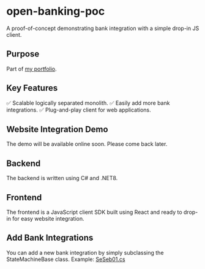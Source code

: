 # open-banking-poc

A proof-of-concept demonstrating bank integration with a simple drop-in JS client.

## Purpose

Part of [my portfolio](https://davidrunemalm.com).

## Key Features

✅ Scalable logically separated monolith.
✅ Easily add more bank integrations.
✅ Plug-and-play client for web applications.

## Website Integration Demo

The demo will be available online soon. Please come back later.

## Backend

The backend is written using C# and .NET8.

## Frontend

The frontend is a JavaScript client SDK built using React and ready to drop-in for easy website integration.

## Add Bank Integrations

You can add a new bank integration by simply subclassing the StateMachineBase class.
Example: [SeSeb01.cs](https://github.com/runemalm/py-dependency-injection/blob/master/Backend/src/Sessions/Infrastructure/Integrations/Se/Seb/SeSeb01.cs)

